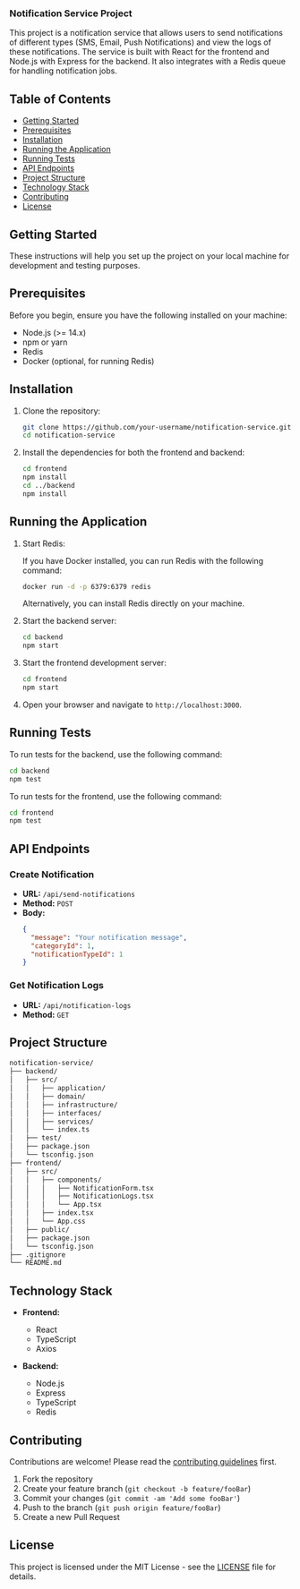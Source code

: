 ### Notification Service Project

This project is a notification service that allows users to send notifications of different types (SMS, Email, Push Notifications) and view the logs of these notifications. The service is built with React for the frontend and Node.js with Express for the backend. It also integrates with a Redis queue for handling notification jobs.

## Table of Contents

- [Getting Started](#getting-started)
- [Prerequisites](#prerequisites)
- [Installation](#installation)
- [Running the Application](#running-the-application)
- [Running Tests](#running-tests)
- [API Endpoints](#api-endpoints)
- [Project Structure](#project-structure)
- [Technology Stack](#technology-stack)
- [Contributing](#contributing)
- [License](#license)

## Getting Started

These instructions will help you set up the project on your local machine for development and testing purposes.

## Prerequisites

Before you begin, ensure you have the following installed on your machine:

- Node.js (>= 14.x)
- npm or yarn
- Redis
- Docker (optional, for running Redis)

## Installation

1. Clone the repository:

   ```bash
   git clone https://github.com/your-username/notification-service.git
   cd notification-service
   ```

2. Install the dependencies for both the frontend and backend:

   ```bash
   cd frontend
   npm install
   cd ../backend
   npm install
   ```

## Running the Application

1. Start Redis:

   If you have Docker installed, you can run Redis with the following command:

   ```bash
   docker run -d -p 6379:6379 redis
   ```

   Alternatively, you can install Redis directly on your machine.

2. Start the backend server:

   ```bash
   cd backend
   npm start
   ```

3. Start the frontend development server:

   ```bash
   cd frontend
   npm start
   ```

4. Open your browser and navigate to `http://localhost:3000`.

## Running Tests

To run tests for the backend, use the following command:

```bash
cd backend
npm test
```

To run tests for the frontend, use the following command:

```bash
cd frontend
npm test
```

## API Endpoints

### Create Notification

- **URL:** `/api/send-notifications`
- **Method:** `POST`
- **Body:**
  ```json
  {
    "message": "Your notification message",
    "categoryId": 1,
    "notificationTypeId": 1
  }
  ```

### Get Notification Logs

- **URL:** `/api/notification-logs`
- **Method:** `GET`

## Project Structure

```bash
notification-service/
├── backend/
│   ├── src/
│   │   ├── application/
│   │   ├── domain/
│   │   ├── infrastructure/
│   │   ├── interfaces/
│   │   ├── services/
│   │   └── index.ts
│   ├── test/
│   ├── package.json
│   └── tsconfig.json
├── frontend/
│   ├── src/
│   │   ├── components/
│   │   │   ├── NotificationForm.tsx
│   │   │   ├── NotificationLogs.tsx
│   │   │   └── App.tsx
│   │   ├── index.tsx
│   │   └── App.css
│   ├── public/
│   ├── package.json
│   └── tsconfig.json
├── .gitignore
└── README.md
```

## Technology Stack

- **Frontend:**

  - React
  - TypeScript
  - Axios

- **Backend:**
  - Node.js
  - Express
  - TypeScript
  - Redis

## Contributing

Contributions are welcome! Please read the [contributing guidelines](CONTRIBUTING.md) first.

1. Fork the repository
2. Create your feature branch (`git checkout -b feature/fooBar`)
3. Commit your changes (`git commit -am 'Add some fooBar'`)
4. Push to the branch (`git push origin feature/fooBar`)
5. Create a new Pull Request

## License

This project is licensed under the MIT License - see the [LICENSE](LICENSE) file for details.
